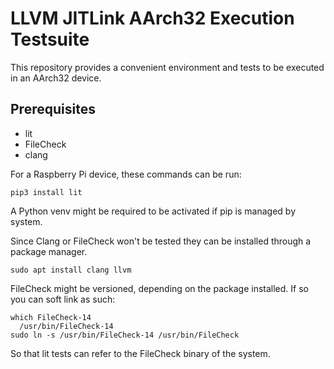 # LLVM JITLink AArch32 Execution Testsuite
This repository provides a convenient environment and tests to be executed in an AArch32 device. 

## Prerequisites
- lit 
- FileCheck
- clang

For a Raspberry Pi device, these commands can be run:
```
pip3 install lit
```
A Python venv might be required to be activated if pip is managed by system.

Since Clang or FileCheck won't be tested they can be installed through a package manager.

```
sudo apt install clang llvm
```
FileCheck might be versioned, depending on the package installed. If so you can soft link as such:
```
which FileCheck-14
  /usr/bin/FileCheck-14
sudo ln -s /usr/bin/FileCheck-14 /usr/bin/FileCheck
```
So that lit tests can refer to the FileCheck binary of the system. 
